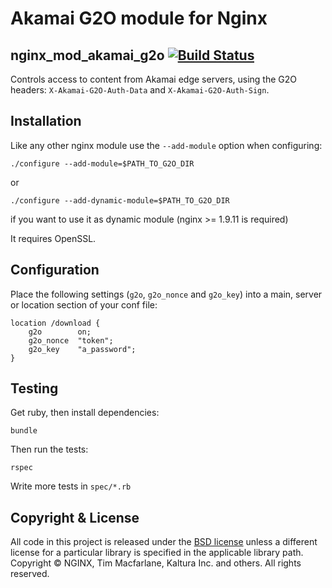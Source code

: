 # Akamai G2O module for Nginx
## nginx_mod_akamai_g2o [![Build Status](https://travis-ci.org/kaltura/nginx_mod_akamai_g2o.svg?branch=master)](https://travis-ci.org/kaltura/nginx_mod_akamai_g2o)

Controls access to content from Akamai edge servers, using the G2O headers: `X-Akamai-G2O-Auth-Data` and `X-Akamai-G2O-Auth-Sign`.

## Installation

Like any other nginx module use the `--add-module` option when configuring:

    ./configure --add-module=$PATH_TO_G2O_DIR
or

    ./configure --add-dynamic-module=$PATH_TO_G2O_DIR
if you want to use it as dynamic module (nginx >= 1.9.11 is required)

It requires OpenSSL.

## Configuration

Place the following settings (`g2o`, `g2o_nonce` and `g2o_key`) into a main, server or location section of your conf file:

    location /download {
        g2o        on;
        g2o_nonce  "token";
        g2o_key    "a_password";
    }

## Testing

Get ruby, then install dependencies:

    bundle

Then run the tests:

    rspec

Write more tests in `spec/*.rb`

## Copyright & License

All code in this project is released under the [BSD license](https://github.com/kaltura/nginx_mod_akamai_g2o/blob/master/LICENSE) unless a different license for a particular library is specified in the applicable library path.
Copyright © NGINX, Tim Macfarlane, Kaltura Inc. and others. All rights reserved.
